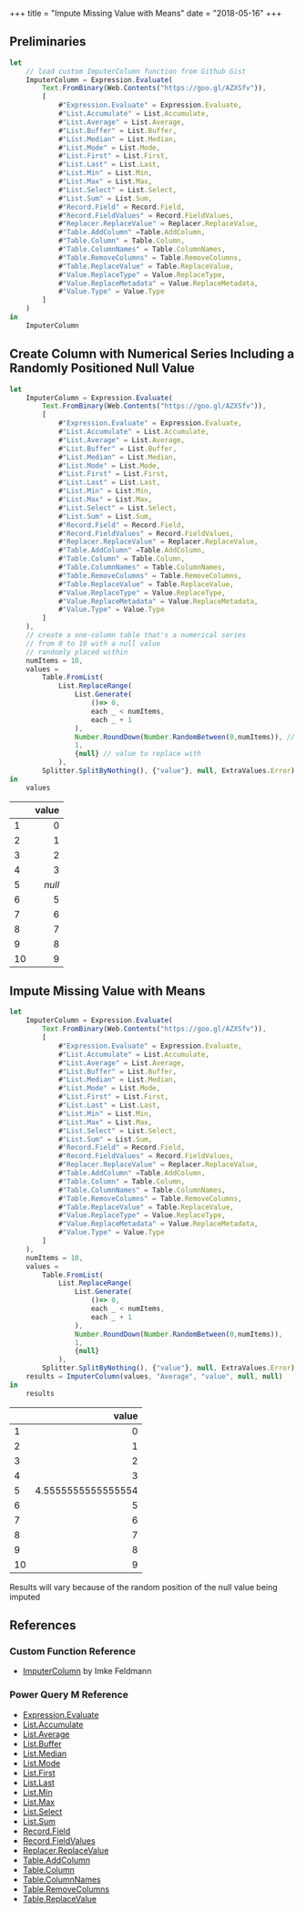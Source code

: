 +++
title = "Impute Missing Value with Means"
date = "2018-05-16"
+++

## Preliminaries
```javascript
let
    // load custom ImputerColumn function from Github Gist
    ImputerColumn = Expression.Evaluate(
        Text.FromBinary(Web.Contents("https://goo.gl/AZXSfv")), 
        [
            #"Expression.Evaluate" = Expression.Evaluate,
            #"List.Accumulate" = List.Accumulate,
            #"List.Average" = List.Average,
            #"List.Buffer" = List.Buffer,
            #"List.Median" = List.Median,
            #"List.Mode" = List.Mode,
            #"List.First" = List.First,
            #"List.Last" = List.Last,
            #"List.Min" = List.Min,
            #"List.Max" = List.Max,
            #"List.Select" = List.Select,
            #"List.Sum" = List.Sum,
            #"Record.Field" = Record.Field,
            #"Record.FieldValues" = Record.FieldValues,
            #"Replacer.ReplaceValue" = Replacer.ReplaceValue,
            #"Table.AddColumn" =Table.AddColumn,
            #"Table.Column" = Table.Column,
            #"Table.ColumnNames" = Table.ColumnNames,
            #"Table.RemoveColumns" = Table.RemoveColumns,
            #"Table.ReplaceValue" = Table.ReplaceValue,
            #"Value.ReplaceType" = Value.ReplaceType,
            #"Value.ReplaceMetadata" = Value.ReplaceMetadata,
            #"Value.Type" = Value.Type
        ]
    )
in
    ImputerColumn
```

## Create Column with Numerical Series Including a Randomly Positioned Null Value
```javascript
let
    ImputerColumn = Expression.Evaluate(
        Text.FromBinary(Web.Contents("https://goo.gl/AZXSfv")), 
        [
            #"Expression.Evaluate" = Expression.Evaluate,
            #"List.Accumulate" = List.Accumulate,
            #"List.Average" = List.Average,
            #"List.Buffer" = List.Buffer,
            #"List.Median" = List.Median,
            #"List.Mode" = List.Mode,
            #"List.First" = List.First,
            #"List.Last" = List.Last,
            #"List.Min" = List.Min,
            #"List.Max" = List.Max,
            #"List.Select" = List.Select,
            #"List.Sum" = List.Sum,
            #"Record.Field" = Record.Field,
            #"Record.FieldValues" = Record.FieldValues,
            #"Replacer.ReplaceValue" = Replacer.ReplaceValue,
            #"Table.AddColumn" =Table.AddColumn,
            #"Table.Column" = Table.Column,
            #"Table.ColumnNames" = Table.ColumnNames,
            #"Table.RemoveColumns" = Table.RemoveColumns,
            #"Table.ReplaceValue" = Table.ReplaceValue,
            #"Value.ReplaceType" = Value.ReplaceType,
            #"Value.ReplaceMetadata" = Value.ReplaceMetadata,
            #"Value.Type" = Value.Type
        ]
    ),
    // create a one-column table that's a numerical series
    // from 0 to 10 with a null value
    // randomly placed within
    numItems = 10,
    values = 
        Table.FromList(
            List.ReplaceRange(
                List.Generate(
                    ()=> 0, 
                    each _ < numItems, 
                    each _ + 1
                ), 
                Number.RoundDown(Number.RandomBetween(0,numItems)), // randomly chosen postiion
                1,
                {null} // value to replace with
            ), 
        Splitter.SplitByNothing(), {"value"}, null, ExtraValues.Error)
in
    values
```
|    |value 
|:---|-----:|
|1	 |0 	  |
|2	 |1     |
|3	 |2	    |
|4	 |3 	  |
|5	 |*null*|
|6	 |5     |
|7	 |6 	  |
|8	 |7     |
|9	 |8 	  |
|10	 |9 	  |

## Impute Missing Value with Means
```javascript
let
    ImputerColumn = Expression.Evaluate(
        Text.FromBinary(Web.Contents("https://goo.gl/AZXSfv")), 
        [
            #"Expression.Evaluate" = Expression.Evaluate,
            #"List.Accumulate" = List.Accumulate,
            #"List.Average" = List.Average,
            #"List.Buffer" = List.Buffer,
            #"List.Median" = List.Median,
            #"List.Mode" = List.Mode,
            #"List.First" = List.First,
            #"List.Last" = List.Last,
            #"List.Min" = List.Min,
            #"List.Max" = List.Max,
            #"List.Select" = List.Select,
            #"List.Sum" = List.Sum,
            #"Record.Field" = Record.Field,
            #"Record.FieldValues" = Record.FieldValues,
            #"Replacer.ReplaceValue" = Replacer.ReplaceValue,
            #"Table.AddColumn" =Table.AddColumn,
            #"Table.Column" = Table.Column,
            #"Table.ColumnNames" = Table.ColumnNames,
            #"Table.RemoveColumns" = Table.RemoveColumns,
            #"Table.ReplaceValue" = Table.ReplaceValue,
            #"Value.ReplaceType" = Value.ReplaceType,
            #"Value.ReplaceMetadata" = Value.ReplaceMetadata,
            #"Value.Type" = Value.Type
        ]
    ),
    numItems = 10,
    values = 
        Table.FromList(
            List.ReplaceRange(
                List.Generate(
                    ()=> 0, 
                    each _ < numItems, 
                    each _ + 1
                ), 
                Number.RoundDown(Number.RandomBetween(0,numItems)),
                1,
                {null}
            ), 
        Splitter.SplitByNothing(), {"value"}, null, ExtraValues.Error),
    results = ImputerColumn(values, "Average", "value", null, null)
in
    results
```
|    |value 
|:---|-----:|
|1	 |0 	  |
|2	 |1     |
|3	 |2	    |
|4	 |3 	  |
|5	 |4.5555555555555554|
|6	 |5     |
|7	 |6 	  |
|8	 |7     |
|9	 |8 	  |
|10	 |9 	  |

Results will vary because of the random position of the null value being imputed

## References
### Custom Function Reference
+ [ImputerColumn](https://gist.github.com/ImkeF/ebb803f10ba17af6bb6a5d11d9a22c44) by Imke Feldmann

### Power Query M Reference
+ [Expression.Evaluate](https://msdn.microsoft.com/en-us/query-bi/m/expression-evaluate)
+ [List.Accumulate](https://msdn.microsoft.com/en-us/query-bi/m/list-accumulate)
+ [List.Average](https://msdn.microsoft.com/en-us/query-bi/m/list-average)
+ [List.Buffer](https://msdn.microsoft.com/en-us/query-bi/m/list-buffer)
+ [List.Median](https://msdn.microsoft.com/en-us/query-bi/m/list-median)
+ [List.Mode](https://msdn.microsoft.com/en-us/query-bi/m/list-mode)
+ [List.First](https://msdn.microsoft.com/en-us/query-bi/m/list-first)
+ [List.Last](https://msdn.microsoft.com/en-us/query-bi/m/list-last)
+ [List.Min](https://msdn.microsoft.com/en-us/query-bi/m/list-min)
+ [List.Max](https://msdn.microsoft.com/en-us/query-bi/m/list-max)
+ [List.Select](https://msdn.microsoft.com/en-us/query-bi/m/list-select)
+ [List.Sum](https://msdn.microsoft.com/en-us/query-bi/m/list-sum)
+ [Record.Field](https://msdn.microsoft.com/en-us/query-bi/m/record-field)
+ [Record.FieldValues](https://msdn.microsoft.com/en-us/query-bi/m/record-fieldvalues)
+ [Replacer.ReplaceValue](https://msdn.microsoft.com/en-us/query-bi/m/replacer-replacevalue)
+ [Table.AddColumn](https://msdn.microsoft.com/en-us/query-bi/m/table-addcolumn)
+ [Table.Column](https://msdn.microsoft.com/en-us/query-bi/m/table-column)
+ [Table.ColumnNames](https://msdn.microsoft.com/en-us/query-bi/m/table-columnnames)
+ [Table.RemoveColumns](https://msdn.microsoft.com/en-us/query-bi/m/table-removecolumns)
+ [Table.ReplaceValue](https://msdn.microsoft.com/en-us/query-bi/m/table-replacevalue)